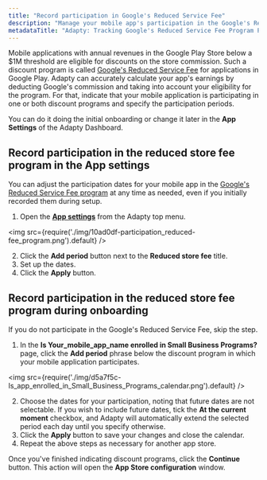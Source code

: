 ```yaml
---
title: "Record participation in Google's Reduced Service Fee"
description: "Manage your mobile app's participation in the Google's Reduced Service Fee program seamlessly with Adapty, enabling accurate earnings calculations and eligibility tracking. Learn how to indicate your app's participation and specify periods within the Adapty Dashboard's App Settings"
metadataTitle: "Adapty: Tracking Google's Reduced Service Fee Program Participation"
---
```


Mobile applications with annual revenues in the Google Play Store below a $1M threshold are eligible for discounts on the store commission. Such a discount program is called [Google's Reduced Service Fee](google-reduced-service-fee) for applications in Google Play. Adapty can accurately calculate your app's earnings by deducting Google's commission and taking into account your eligibility for the program. For that, indicate that your mobile application is participating in one or both discount programs and specify the participation periods. 

You can do it doing the initial onboarding or change it later in the **App Settings** of the Adapty Dashboard.

## Record participation in the reduced store fee program in the App settings

You can adjust the participation dates for your mobile app in the [Google's Reduced Service Fee program](google-reduced-service-fee) at any time as needed, even if you initially recorded them during setup. 

1. Open the [**App settings**](https://app.adapty.io/settings/android-sdk) from the Adapty top menu.


<img
  src={require('./img/10ad0df-participation_reduced-fee_program.png').default}
/>





2. Click the **Add period** button next to the **Reduced store fee** title. 
3. Set up the dates.
4. Click the **Apply** button.

## Record participation in the reduced store fee program during onboarding

If you do not participate in the Google's Reduced Service Fee, skip the step.

1. In the **Is Your_mobile_app_name enrolled in Small Business Programs?** page, click the **Add period** phrase below the discount program in which your mobile application participates.

   
<img
  src={require('./img/d5a7f5c-Is_app_enrolled_in_Small_Business_Programs_calendar.png').default}
/>



2. Choose the dates for your participation, noting that future dates are not selectable. If you wish to include future dates, tick the **At the current moment** checkbox, and Adapty will automatically extend the selected period each day until you specify otherwise.
3. Click the **Apply** button to save your changes and close the calendar.
4. Repeat the above steps as necessary for another app store.

Once you've finished indicating discount programs, click the **Continue** button. This action will open the **App Store configuration** window.

